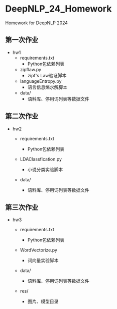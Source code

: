 # DeepNLP_24_Homework
Homework for DeepNLP 2024

## 第一次作业

* hw1
  * requirements.txt
    * Python包依赖列表
  * zipflaw.py
    * zipf's Law验证脚本
  * languageEntropy.py
    * 语言信息熵求解脚本
  * data/
    * 语料库、停用词列表等数据文件

## 第二次作业

* hw2

  * requirements.txt
    * Python包依赖列表
  * LDAClassfication.py
    * 小说分类实验脚本

  * data/
    * 语料库、停用词列表等数据文件

## 第三次作业

* hw3

  * requirements.txt
    * Python包依赖列表
  * WordVectorize.py
    * 词向量实验脚本

  * data/
    * 语料库、停用词列表等数据文件
  * res/
    * 图片、模型目录
